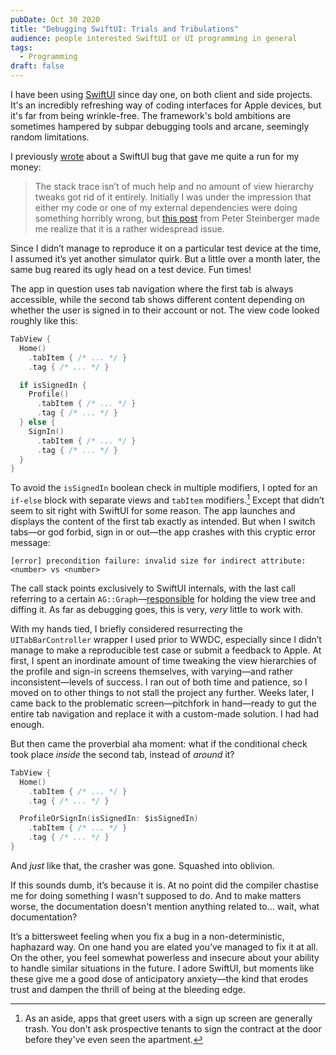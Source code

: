 ```yaml
---
pubDate: Oct 30 2020
title: "Debugging SwiftUI: Trials and Tribulations"
audience: people interested SwiftUI or UI programming in general
tags:
  - Programming
draft: false
---
```


I have been using [SwiftUI](https://developer.apple.com/xcode/swiftui/) since
day one, on both client and side projects. It's an incredibly refreshing way of
coding interfaces for Apple devices, but it's far from being wrinkle-free. The
framework's bold ambitions are sometimes hampered by subpar debugging tools and
arcane, seemingly random limitations.

I previously
[wrote](https://redalemeden.com/blog/2020/this-week-i-learned-24#programming)
about a SwiftUI bug that gave me quite a run for my money:

> The stack trace isn’t of much help and no amount of view hierarchy tweaks got
> rid of it entirely. Initially I was under the impression that either my code
> or one of my external dependencies were doing something horribly wrong, but
> [this post](https://steipete.com/posts/state-of-swiftui/) from Peter
> Steinberger made me realize that it is a rather widespread issue.

Since I didn’t manage to reproduce it on a particular test device at the time, I
assumed it’s yet another simulator quirk. But a little over a month later, the
same bug reared its ugly head on a test device. Fun times!

The app in question uses tab navigation where the first tab is always
accessible, while the second tab shows different content depending on whether
the user is signed in to their account or not. The view code looked roughly like
this:

```swift
TabView {
  Home()
    .tabItem { /* ... */ }
    .tag { /* ... */ }

  if isSignedIn {
    Profile()
      .tabItem { /* ... */ }
      .tag { /* ... */ }
  } else {
    SignIn()
      .tabItem { /* ... */ }
      .tag { /* ... */ }
  }
}
```

To avoid the `isSignedIn` boolean check in multiple modifiers, I opted for an
`if-else` block with separate views and `tabItem` modifiers.[^1] Except that
didn’t seem to sit right with SwiftUI for some reason. The app launches and
displays the content of the first tab exactly as intended. But when I switch
tabs—or god forbid, sign in or out—the app crashes with this cryptic error
message:

```console
[error] precondition failure: invalid size for indirect attribute: <number> vs <number>
```

The call stack points exclusively to SwiftUI internals, with the last call
referring to a certain
`AG::Graph`—[responsible](https://steipete.com/posts/state-of-swiftui/#swiftui-attributegraph-crashes)
for holding the view tree and diffing it. As far as debugging goes, this is
very, *very* little to work with.

With my hands tied, I briefly considered resurrecting the `UITabBarController`
wrapper I used prior to WWDC, especially since I didn’t manage to make a
reproducible test case or submit a feedback to Apple. At first, I spent an
inordinate amount of time tweaking the view hierarchies of the profile and
sign-in screens themselves, with varying—and rather inconsistent—levels of
success. I ran out of both time and patience, so I moved on to other things to
not stall the project any further. Weeks later, I came back to the problematic
screen—pitchfork in hand—ready to gut the entire tab navigation and replace it
with a custom-made solution. I had had enough.

But then came the proverbial aha moment: what if the conditional check took
place *inside* the second tab, instead of *around* it?

```swift
TabView {
  Home()
    .tabItem { /* ... */ }
    .tag { /* ... */ }

  ProfileOrSignIn(isSignedIn: $isSignedIn)
    .tabItem { /* ... */ }
    .tag { /* ... */ }
}
```

And *just* like that, the crasher was gone. Squashed into oblivion.

If this sounds dumb, it’s because it is. At no point did the compiler chastise
me for doing something I wasn't supposed to do. And to make matters worse, the
documentation doesn't mention anything related to... wait, what documentation?

It’s a bittersweet feeling when you fix a bug in a non-deterministic, haphazard
way. On one hand you are elated you’ve managed to fix it at all. On the other,
you feel somewhat powerless and insecure about your ability to handle similar
situations in the future. I adore SwiftUI, but moments like these give me a good
dose of anticipatory anxiety—the kind that erodes trust and dampen the thrill of
being at the bleeding edge.

[^1]: As an aside, apps that greet users with a sign up screen are generally
    trash. You don't ask prospective tenants to sign the contract at the door
    before they've even seen the apartment.
